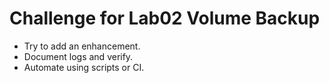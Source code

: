 # Challenge for Lab02 Volume Backup

- Try to add an enhancement.
- Document logs and verify.
- Automate using scripts or CI.

